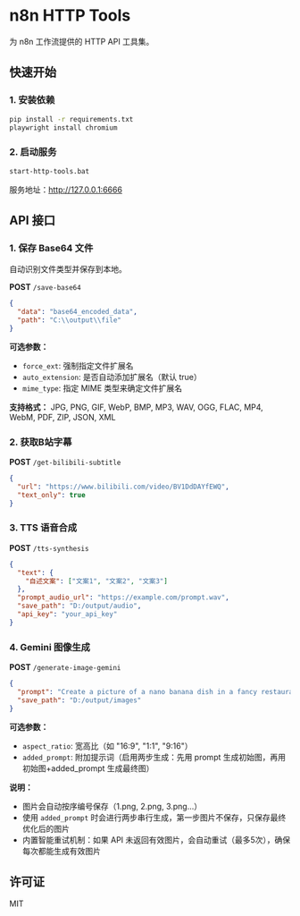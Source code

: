 # n8n HTTP Tools

为 n8n 工作流提供的 HTTP API 工具集。

## 快速开始

### 1. 安装依赖

```bash
pip install -r requirements.txt
playwright install chromium
```

### 2. 启动服务

```bash
start-http-tools.bat
```

服务地址：http://127.0.0.1:6666

## API 接口

### 1. 保存 Base64 文件

自动识别文件类型并保存到本地。

**POST** `/save-base64`

```json
{
  "data": "base64_encoded_data",
  "path": "C:\\output\\file"
}
```

**可选参数：**
- `force_ext`: 强制指定文件扩展名
- `auto_extension`: 是否自动添加扩展名（默认 true）
- `mime_type`: 指定 MIME 类型来确定文件扩展名

**支持格式：** JPG, PNG, GIF, WebP, BMP, MP3, WAV, OGG, FLAC, MP4, WebM, PDF, ZIP, JSON, XML

### 2. 获取B站字幕

**POST** `/get-bilibili-subtitle`

```json
{
  "url": "https://www.bilibili.com/video/BV1DdDAYfEWQ",
  "text_only": true
}
```

### 3. TTS 语音合成

**POST** `/tts-synthesis`

```json
{
  "text": {
    "自述文案": ["文案1", "文案2", "文案3"]
  },
  "prompt_audio_url": "https://example.com/prompt.wav",
  "save_path": "D:/output/audio",
  "api_key": "your_api_key"
}
```

### 4. Gemini 图像生成

**POST** `/generate-image-gemini`

```json
{
  "prompt": "Create a picture of a nano banana dish in a fancy restaurant",
  "save_path": "D:/output/images"
}
```

**可选参数：**
- `aspect_ratio`: 宽高比（如 "16:9", "1:1", "9:16"）
- `added_prompt`: 附加提示词（启用两步生成：先用 prompt 生成初始图，再用初始图+added_prompt 生成最终图）

**说明：** 
- 图片会自动按序编号保存（1.png, 2.png, 3.png...）
- 使用 `added_prompt` 时会进行两步串行生成，第一步图片不保存，只保存最终优化后的图片
- 内置智能重试机制：如果 API 未返回有效图片，会自动重试（最多5次），确保每次都能生成有效图片

## 许可证

MIT
